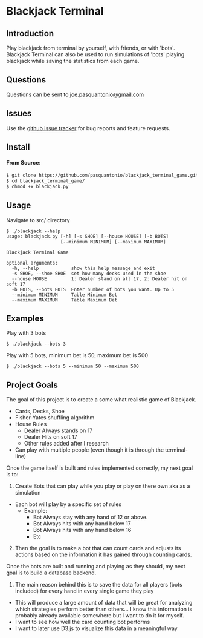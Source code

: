 # Blackjack Terminal

## Introduction

Play blackjack from terminal by yourself, with friends, or with 'bots'. Blackjack Terminal can also be used to run simulations of 'bots' playing blackjack while saving the statistics from each game.

## Questions
Questions can be sent to joe.pasquantonio@gmail.com

## Issues
Use the [github issue tracker](https://github.com/pasquantonio/blackjack_terminal_game/issues) for bug reports and feature requests.

## Install
#### From Source:
````bash
$ git clone https://github.com/pasquantonio/blackjack_terminal_game.git
$ cd blackjack_terminal_game/
$ chmod +x blackjack.py
````

## Usage
Navigate to src/ directory
````
$ ./blackjack --help
usage: blackjack.py [-h] [-s SHOE] [--house HOUSE] [-b BOTS]
                    [--minimum MINIMUM] [--maximum MAXIMUM]

Blackjack Terminal Game

optional arguments:
  -h, --help            show this help message and exit
  -s SHOE, --shoe SHOE  set how many decks used in the shoe
  --house HOUSE         1: Dealer stand on all 17, 2: Dealer hit on soft 17
  -b BOTS, --bots BOTS  Enter number of bots you want. Up to 5
  --minimum MINIMUM     Table Minimum Bet
  --maximum MAXIMUM     Table Maximum Bet
````

## Examples
Play with 3 bots
````
$ ./blackjack --bots 3
````
Play with 5 bots, minimum bet is 50, maximum bet is 500
````
$ ./blackjack --bots 5 --minimum 50 --maximum 500
````

## Project Goals
The goal of this project is to create a some what realistic game of Blackjack.
* Cards, Decks, Shoe
* Fisher-Yates shuffling algorithm
* House Rules
  * Dealer Always stands on 17
  * Dealer Hits on soft 17
  * Other rules added after I research
* Can play with multiple people (even though it is through the terminal-line)

Once the game itself is built and rules implemented correctly, my next goal is to:
1) Create Bots that can play while you play or play on there own aka as a simulation
* Each bot will play by a specific set of rules
  * Example:
    * Bot Always stay with any hand of 12 or above.
    * Bot Always hits with any hand below 17
    * Bot Always hits with any hand below 16
    * Etc
2) Then the goal is to make a bot that can count cards and adjusts its actions based on the information it has gained through
counting cards.

Once the bots are built and running and playing as they should, my next goal is to build
a database backend.
1. The main reason behind this is to save the data for all players (bots included) for every hand in every single game they
play
  * This will produce a large amount of data that will be great for analyzing which strategies perform better than others... I know this information is probably already available somewhere but I want to do it for myself.
  * I want to see how well the card counting bot performs
  * I want to later use D3.js to visualize this data in a meaningful way

